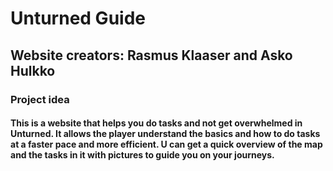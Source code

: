 <h1> Unturned Guide</h1>
<h2> Website creators: Rasmus Klaaser and Asko Hulkko </h2>
<h3> Project idea </h3>
<h4> This is a website that helps you do tasks and not get overwhelmed in Unturned. It allows the player understand the basics and how to do tasks at a faster pace and more efficient. U can get a quick overview of the map and the tasks in it with pictures to guide you on your journeys. </h4>
